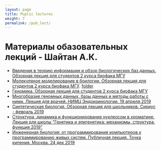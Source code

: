 ```yaml
---
layout: page
title: Puplic lectures
weight: 7
permalink: /pub_lect/
---
```


# Материалы обазовательных лекций - Шайтан А.К.
- [Введения в теорию информации и обзор биологических баз данных. Обзорная лекция для студентов 2 курса биофака МГУ](https://www.dropbox.com/s/18fri9qonbq9nbf/lecture2-3.pptx?dl=0)
- [Молекуляное моделирование в боилогии. Обзорная лекция для студентов 2 курса биофака МГУ](https://www.dropbox.com/s/71azg4j9hw8mpo4/Lecture16.ppt?dl=0). [folder](https://www.dropbox.com/sh/owb01q5b7bvbj7j/AADgLcaNbqgDtyZYay6X0OHQa?dl=0)
- [Геномика. Обзорная лекция для студентов 2 курса биофака МГУ](https://www.dropbox.com/s/yg01kygxytsdnq4/2018-19_lecture22_genomics.pptx?dl=0)
- [Многобразие геномных данных, базы данных и методы работы с ними. Лекция для врачей. НИМЦ Эндокринологии. 19 апреля 2019](https://www.dropbox.com/s/tt0xo8grj6q5wnr/genomic_data.pptx?dl=0)
- [Синтетическая биология. Обзорная лекция для школьников. Сириус - февраль 2019](https://www.dropbox.com/s/89ewowk3809zs7n/SynBio_Lecture_SiriusFeb2019.pptx?dl=0)
- [Структура, динамика и функционирование нуклеосом в хроматине. Лекция для школы "Генетика и эпигенетика: механизмы, структура, функция
 2019"](https://www.dropbox.com/s/d0bf7c4kibh2oh1/shaytan_epigen_school_2019.pptx?dl=0)
- [Инженерная биология: от программирования компьютеров к программированию живых систем. Публичная лекция. Точка кипения. Москва. 24 дек 2019](https://www.dropbox.com/s/56ozzzmhry1km42/shaytan.pptx?dl=0)

